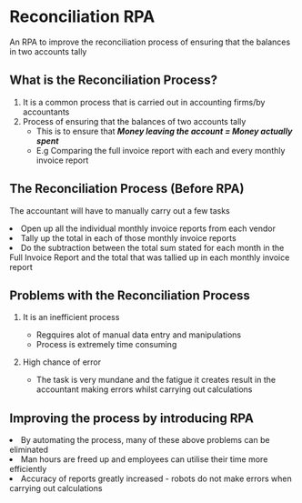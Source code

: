 # Reconciliation RPA
An RPA to improve the reconciliation process of ensuring that the balances in two accounts tally

## What is the Reconciliation Process?
 1. It is a common process that is carried out in accounting firms/by accountants <br>
 2. Process of ensuring that the balances of two accounts tally <br>
    - This is to ensure that _**Money leaving the account = Money actually spent**_
    - E.g Comparing the full invoice report with each and every monthly invoice report
 
## The Reconciliation Process (Before RPA)
The accountant will have to manually carry out a few tasks <br>
  <li> Open up all the individual monthly invoice reports from each vendor
  <li>  Tally up the total in each of those monthly invoice reports
  <li>  Do the subtraction between the total sum stated for each month in the Full Invoice Report and the total that was tallied up in each monthly invoice report

## Problems with the Reconciliation Process
1. It is an inefficient process
   - Regquires alot of manual data entry and manipulations
   - Process is extremely time consuming
    
2. High chance of error
   - The task is very mundane and the fatigue it creates  result in the accountant making errors whilst carrying out calculations
    
## Improving the process by introducing RPA
<li> By automating the process, many of these above problems can be eliminated
<li> Man hours are freed up and employees can utilise their time more efficiently
<li> Accuracy of reports greatly increased - robots do not make errors when carrying out calculations
